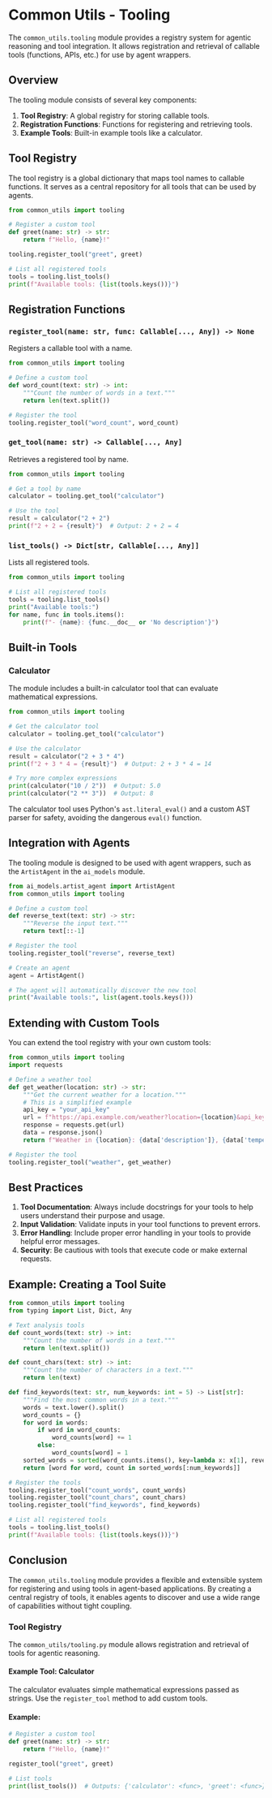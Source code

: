 # Common Utils - Tooling

The `common_utils.tooling` module provides a registry system for agentic reasoning and tool integration. It allows registration and retrieval of callable tools (functions, APIs, etc.) for use by agent wrappers.

## Overview

The tooling module consists of several key components:

1. **Tool Registry**: A global registry for storing callable tools.
2. **Registration Functions**: Functions for registering and retrieving tools.
3. **Example Tools**: Built-in example tools like a calculator.

## Tool Registry

The tool registry is a global dictionary that maps tool names to callable functions. It serves as a central repository for all tools that can be used by agents.

```python
from common_utils import tooling

# Register a custom tool
def greet(name: str) -> str:
    return f"Hello, {name}!"

tooling.register_tool("greet", greet)

# List all registered tools
tools = tooling.list_tools()
print(f"Available tools: {list(tools.keys())}")
```

## Registration Functions

### `register_tool(name: str, func: Callable[..., Any]) -> None`

Registers a callable tool with a name.

```python
from common_utils import tooling

# Define a custom tool
def word_count(text: str) -> int:
    """Count the number of words in a text."""
    return len(text.split())

# Register the tool
tooling.register_tool("word_count", word_count)
```

### `get_tool(name: str) -> Callable[..., Any]`

Retrieves a registered tool by name.

```python
from common_utils import tooling

# Get a tool by name
calculator = tooling.get_tool("calculator")

# Use the tool
result = calculator("2 + 2")
print(f"2 + 2 = {result}")  # Output: 2 + 2 = 4
```

### `list_tools() -> Dict[str, Callable[..., Any]]`

Lists all registered tools.

```python
from common_utils import tooling

# List all registered tools
tools = tooling.list_tools()
print("Available tools:")
for name, func in tools.items():
    print(f"- {name}: {func.__doc__ or 'No description'}")
```

## Built-in Tools

### Calculator

The module includes a built-in calculator tool that can evaluate mathematical expressions.

```python
from common_utils import tooling

# Get the calculator tool
calculator = tooling.get_tool("calculator")

# Use the calculator
result = calculator("2 + 3 * 4")
print(f"2 + 3 * 4 = {result}")  # Output: 2 + 3 * 4 = 14

# Try more complex expressions
print(calculator("10 / 2"))  # Output: 5.0
print(calculator("2 ** 3"))  # Output: 8
```

The calculator tool uses Python's `ast.literal_eval()` and a custom AST parser for safety, avoiding the dangerous `eval()` function.

## Integration with Agents

The tooling module is designed to be used with agent wrappers, such as the `ArtistAgent` in the `ai_models` module.

```python
from ai_models.artist_agent import ArtistAgent
from common_utils import tooling

# Define a custom tool
def reverse_text(text: str) -> str:
    """Reverse the input text."""
    return text[::-1]

# Register the tool
tooling.register_tool("reverse", reverse_text)

# Create an agent
agent = ArtistAgent()

# The agent will automatically discover the new tool
print("Available tools:", list(agent.tools.keys()))
```

## Extending with Custom Tools

You can extend the tool registry with your own custom tools:

```python
from common_utils import tooling
import requests

# Define a weather tool
def get_weather(location: str) -> str:
    """Get the current weather for a location."""
    # This is a simplified example
    api_key = "your_api_key"
    url = f"https://api.example.com/weather?location={location}&api_key={api_key}"
    response = requests.get(url)
    data = response.json()
    return f"Weather in {location}: {data['description']}, {data['temperature']}°C"

# Register the tool
tooling.register_tool("weather", get_weather)
```

## Best Practices

1. **Tool Documentation**: Always include docstrings for your tools to help users understand their purpose and usage.
2. **Input Validation**: Validate inputs in your tool functions to prevent errors.
3. **Error Handling**: Include proper error handling in your tools to provide helpful error messages.
4. **Security**: Be cautious with tools that execute code or make external requests.

## Example: Creating a Tool Suite

```python
from common_utils import tooling
from typing import List, Dict, Any

# Text analysis tools
def count_words(text: str) -> int:
    """Count the number of words in a text."""
    return len(text.split())

def count_chars(text: str) -> int:
    """Count the number of characters in a text."""
    return len(text)

def find_keywords(text: str, num_keywords: int = 5) -> List[str]:
    """Find the most common words in a text."""
    words = text.lower().split()
    word_counts = {}
    for word in words:
        if word in word_counts:
            word_counts[word] += 1
        else:
            word_counts[word] = 1
    sorted_words = sorted(word_counts.items(), key=lambda x: x[1], reverse=True)
    return [word for word, count in sorted_words[:num_keywords]]

# Register the tools
tooling.register_tool("count_words", count_words)
tooling.register_tool("count_chars", count_chars)
tooling.register_tool("find_keywords", find_keywords)

# List all registered tools
tools = tooling.list_tools()
print(f"Available tools: {list(tools.keys())}")
```

## Conclusion

The `common_utils.tooling` module provides a flexible and extensible system for registering and using tools in agent-based applications. By creating a central registry of tools, it enables agents to discover and use a wide range of capabilities without tight coupling.

### Tool Registry
The `common_utils/tooling.py` module allows registration and retrieval of tools for agentic reasoning.

#### Example Tool: Calculator
The calculator evaluates simple mathematical expressions passed as strings. Use the `register_tool` method to add custom tools.

#### Example:
```python
# Register a custom tool
def greet(name: str) -> str:
    return f"Hello, {name}!"

register_tool("greet", greet)

# List tools
print(list_tools())  # Outputs: {'calculator': <func>, 'greet': <func>}
```
